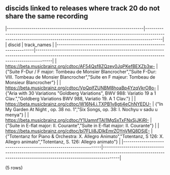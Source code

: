 ## discids linked to releases where track 20 do not share the same recording

|-------------------------------------------------------------------|--------------------------------------------------------------------------------------------------------------------------------------------------------------------|
|                              discid                               |                                                                            track_names                                                                             |
|-------------------------------------------------------------------|--------------------------------------------------------------------------------------------------------------------------------------------------------------------|
| <https://beta.musicbrainz.org/cdtoc/AF54Qsf8ZQzey0JqPKefBEXZb3w-> | {"Suite F-Dur / F major: Tombeau de Monsier Blancrocher","Suite F-Dur: VIII. Tombeau de Monsier Blancrocher","Suite en F majeur: Tombeau de Monsieur Blancrocher"} |
| <https://beta.musicbrainz.org/cdtoc/VpQplfZUNBM8hoaBp4YzqVkrO8o-> | {"Aria with 30 Variations \"Goldberg Variations\", BWV 988: Variatio 19 a 1 Clav.","Goldberg Variations BWV 988, Variatio 19. A 1 Clav."}                          |
| <https://beta.musicbrainz.org/cdtoc/W16N4.i.TXPB1v8gti4eChNYEDU-> | {"In My Garden At Night , op. 38 no. 1","Six Songs, op. 38: I. Nochyu v sadu u menya"}                                                                             |
| <https://beta.musicbrainz.org/cdtoc/Y1UamnfTAI1MgSxTxFNxSjJKjRI-> | {"Suite in E-flat major: II. Courante","Suite in E-flat major: II. Courante"}                                                                                      |
| <https://beta.musicbrainz.org/cdtoc/bl7FLIi8JDlkEmrZOYnVMQ8DSjE-> | {"Totentanz for Piano & Orchestra: X. Allegro Animato","Totentanz, S 126: X. Allegro animato","Totentanz, S. 126: Allegro animato"}                                |
|-------------------------------------------------------------------|--------------------------------------------------------------------------------------------------------------------------------------------------------------------|

(5 rows)

